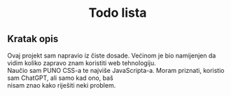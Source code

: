 <h1 align="center">Todo lista</h1> 

<h2>Kratak opis</h2>

<p>Ovaj projekt sam napravio iz čiste dosade. Većinom je bio namijenjen da vidim koliko zapravo znam koristiti web tehnologiju.<br>Naučio sam PUNO CSS-a te najviše JavaScripta-a. Moram priznati, koristio sam ChatGPT, ali samo kad ono, baš<br>nisam znao kako riješiti neki problem.</p>
